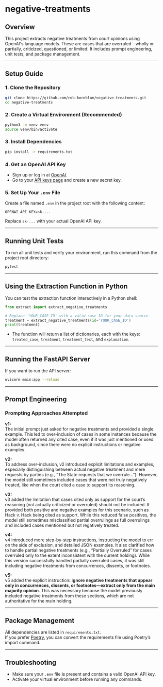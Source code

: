 # negative-treatments

## Overview

This project extracts negative treatments from court opinions using OpenAI's language models. These are cases that are overruled - wholly or partially, criticized, questioned, or limited. It includes prompt engineering, unit tests, and package management.

---

## Setup Guide

### 1. Clone the Repository

```bash
git clone https://github.com/rob-kornblum/negative-treatments.git
cd negative-treatments
```

### 2. Create a Virtual Environment (Recommended)

```bash
python3 -m venv venv
source venv/bin/activate
```

### 3. Install Dependencies

```bash
pip install -r requirements.txt
```

### 4. Get an OpenAI API Key

- Sign up or log in at [OpenAI](https://platform.openai.com/).
- Go to your [API keys page](https://platform.openai.com/api-keys) and create a new secret key.

### 5. Set Up Your `.env` File

Create a file named `.env` in the project root with the following content:

```
OPENAI_API_KEY=sk-...
```

Replace `sk-...` with your actual OpenAI API key.

---

## Running Unit Tests

To run all unit tests and verify your environment, run this command from the project root directory:

```bash
pytest
```

---

## Using the Extraction Function in Python

You can test the extraction function interactively in a Python shell:

```python
from extract import extract_negative_treatments

# Replace 'YOUR_CASE_ID' with a valid case ID for your data source
treatment = extract_negative_treatments(id='YOUR_CASE_ID')
print(treatment)
```

- The function will return a list of dictionaries, each with the keys: `treated_case`, `treatment`, `treatment_text`, and `explanation`.

---

## Running the FastAPI Server

If you want to run the API server:

```bash
uvicorn main:app --reload
```

---

## Prompt Engineering

### Prompting Approaches Attempted

**v1:**  
The initial prompt just asked for negative treatments and provided a single example. This led to over-inclusion of cases in some instances because the model often returned any cited case, even if it was just mentioned or used as background, since there were no explicit instructions or negative examples.

**v2:**  
To address over-inclusion, v2 introduced explicit limitations and examples, especially distinguishing between actual negative treatment and mere requests by parties (e.g., “The State requests that we overrule…”). However, the model still sometimes included cases that were not truly negatively treated, like when the court cited a case to support its reasoning.

**v3:**  
v3 added the limitation that cases cited only as support for the court’s reasoning (not actually criticized or overruled) should not be included. It provided both positive and negative examples for this scenario, such as Hack v. Hack being cited as support. While this reduced false positives, the model still sometimes misclassified partial overrulings as full overrulings and included cases mentioned but not regatively treated.

**v4:**  
v4 introduced more step-by-step instructions, instructing the model to err on the side of exclusion, and detailed JSON examples. It also clarified how to handle partial negative treatments (e.g., “Partially Overruled” for cases overruled only to the extent inconsistent with the current holding). While this version successfully handled partially overruled cases, it was still including negative treatments from concurrences, dissents, or footnotes.

**v5:**  
v5 added the explicit instruction: **ignore negative treatments that appear only in concurrences, dissents, or footnotes—extract only from the main majority opinion**. This was necessary because the model previously included negative treatments from these sections, which are not authoritative for the main holding.

---

## Package Management

All dependencies are listed in `requirements.txt`.  
If you prefer [Poetry](https://python-poetry.org/), you can convert the requirements file using Poetry’s import command.

---

## Troubleshooting

- Make sure your `.env` file is present and contains a valid OpenAI API key.
- Activate your virtual environment before running any commands.